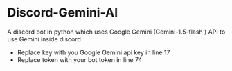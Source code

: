 # Discord-Gemini-AI
A discord bot in python which uses Google Gemini (Gemini-1.5-flash ) API to use Gemini inside discord 



- Replace key with you Google Gemini api key in line 17
- Replace token with your bot token in line 74
